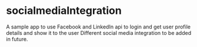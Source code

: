 # socialmediaIntegration
A sample app to use Facebook and LinkedIn api to login and get user profile details and show it to the user
Different social media integration to be added in future.
